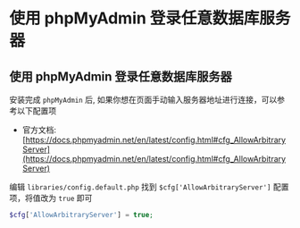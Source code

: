 # 使用 phpMyAdmin 登录任意数据库服务器


## 使用 phpMyAdmin 登录任意数据库服务器

安装完成 `phpMyAdmin` 后, 如果你想在页面手动输入服务器地址进行连接，可以参考以下配置项

- 官方文档: [https://docs.phpmyadmin.net/en/latest/config.html#cfg_AllowArbitraryServer](https://docs.phpmyadmin.net/en/latest/config.html#cfg_AllowArbitraryServer)

编辑 `libraries/config.default.php` 找到 `$cfg['AllowArbitraryServer']` 配置项，将值改为 `true` 即可

```php
$cfg['AllowArbitraryServer'] = true;
```

